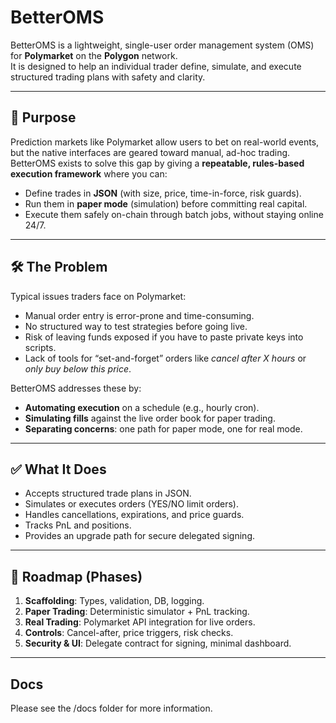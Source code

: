 # BetterOMS

BetterOMS is a lightweight, single-user order management system (OMS) for **Polymarket** on the **Polygon** network.  
It is designed to help an individual trader define, simulate, and execute structured trading plans with safety and clarity.

---

## 🎯 Purpose
Prediction markets like Polymarket allow users to bet on real-world events, but the native interfaces are geared toward manual, ad-hoc trading.  
BetterOMS exists to solve this gap by giving a **repeatable, rules-based execution framework** where you can:

- Define trades in **JSON** (with size, price, time-in-force, risk guards).
- Run them in **paper mode** (simulation) before committing real capital.
- Execute them safely on-chain through batch jobs, without staying online 24/7.

---

## 🛠️ The Problem
Typical issues traders face on Polymarket:
- Manual order entry is error-prone and time-consuming.  
- No structured way to test strategies before going live.  
- Risk of leaving funds exposed if you have to paste private keys into scripts.  
- Lack of tools for “set-and-forget” orders like *cancel after X hours* or *only buy below this price*.  

BetterOMS addresses these by:
- **Automating execution** on a schedule (e.g., hourly cron).  
- **Simulating fills** against the live order book for paper trading.  
- **Separating concerns**: one path for paper mode, one for real mode.  


---

## ✅ What It Does
- Accepts structured trade plans in JSON.  
- Simulates or executes orders (YES/NO limit orders).  
- Handles cancellations, expirations, and price guards.  
- Tracks PnL and positions.  
- Provides an upgrade path for secure delegated signing.  

---

## 🚀 Roadmap (Phases)
1. **Scaffolding**: Types, validation, DB, logging.  
2. **Paper Trading**: Deterministic simulator + PnL tracking.  
3. **Real Trading**: Polymarket API integration for live orders.  
4. **Controls**: Cancel-after, price triggers, risk checks.  
5. **Security & UI**: Delegate contract for signing, minimal dashboard.  

---

## Docs

Please see the /docs folder for more information.

